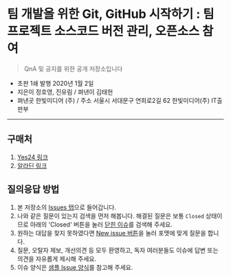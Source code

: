 # 팀 개발을 위한 Git, GitHub 시작하기 : 팀 프로젝트 소스코드 버전 관리, 오픈소스 참여

> QnA 및 공지를 위한 공개 저장소입니다

- 초판 1쇄 발행 2020년 1월 2일
- 지은이 정호영, 진유림 / 펴낸이 김태헌
- 펴낸곳 한빛미디어 (주) / 주소 서울시 서대문구 연희로2길 62 한빛미디어(주) IT출판부

---

## 구매처

1. [Yes24 링크](http://www.yes24.com/Product/Goods/85382769)
2. [알라딘 링크](https://www.aladin.co.kr/shop/wproduct.aspx?ItemId=223323245)

## 질의응답 방법

1. 본 저장소의 [Issues 탭](https://github.com/Cat-Hanbit/README/issues)으로 들어갑니다.
2. 나와 같은 질문이 있는지 검색을 먼저 해봅니다. 해결된 질문은 보통 `Closed` 상태이므로 아래의 'Closed' 버튼을 눌러 [닫힌 이슈](https://github.com/Cat-Hanbit/README/issues?q=is%3Aissue+is%3Aclosed)를 검색해 주세요.
3. 원하는 대답을 찾지 못하였다면 [New issue 버튼](https://github.com/Cat-Hanbit/README/issues/new)을 눌러 포맷에 맞게 질문을 합니다.
4. 질문, 오탈자 제보, 개선의견 등 모두 환영하고, 독자 여러분들도 이슈에 답변 또는 의견을 자유롭게 제시해 주세요.
5. 이슈 양식은 [샘플 Issue 양식](https://github.com/Cat-Hanbit/README/issues/1)를 참고해 주세요.